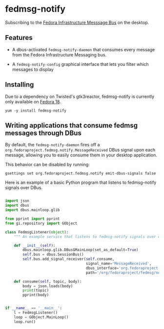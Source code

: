 fedmsg-notify
=============

Subscribing to the [Fedora Infrastructure Messsage Bus](http://fedmsg.com) on the desktop.


Features
--------

 * A dbus-activated `fedmsg-notify-daemon` that consumes every message
   from the Fedora Infrastructure Messaging bus.

 * A `fedmsg-notify-config` graphical interface that lets you filter which
   messages to display


Installing
----------

Due to a dependency on Twisted's gtk3reactor, fedmsg-notify is currently
only available on [Fedora 18](https://apps.fedoraproject.org/packages/fedmsg-notify).

```
yum -y install fedmsg-notify
```


Writing applications that consume fedmsg messages through DBus
--------------------------------------------------------------

By default, the `fedmsg-notify-daemon` fires off a
`org.fedoraproject.fedmsg.notify.MessageReceived` DBus signal upon each
message, allowing you to easily consume them in your desktop application.

This behavior can be disabled by running:

```
gsettings set org.fedoraproject.fedmsg.notify emit-dbus-signals false
```

Here is an example of a basic Python program that listens to fedmsg-notify signals over DBus.

```python

import json
import dbus
import dbus.mainloop.glib

from pprint import pprint
from gi.repository import GObject

class FedmsgListener(object):
    """ An example service that listens to fedmsg-notify signals over dbus """

    def __init__(self):
        dbus.mainloop.glib.DBusGMainLoop(set_as_default=True)
        self.bus = dbus.SessionBus()
        self.bus.add_signal_receiver(self.consume,
                                     signal_name='MessageReceived',
                                     dbus_interface='org.fedoraproject.fedmsg.notify',
                                     path='/org/fedoraproject/fedmsg/notify')

    def consume(self, topic, body):
        body = json.loads(body)
        print(topic)
        pprint(body)


if __name__ == '__main__':
    l = FedmsgListener()
    loop = GObject.MainLoop()
    loop.run()
```
